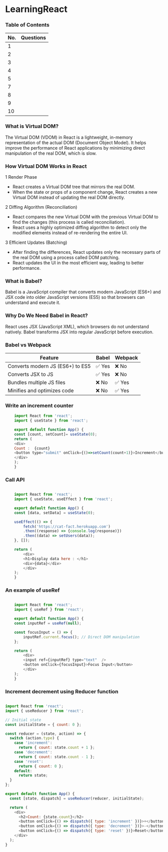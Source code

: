 # LearningReact

### Table of Contents

| No. | Questions                                                                                       |
| --- | ------------------------------------------------------------------------------------------------| 
| 1 | [](#)                                                                                             |
| 2 | [](#)                                                                                             |
| 3 | [](#)                                                                                             |
| 4 | [](#)                                                                                             |
| 5 | [](#)                                                                                             |
| 7 | [](#)                                                                                             |
| 8 | [](#)                                                                                             |
| 9 | [](#)                                                                                             |
| 10 | [](#)                                                                                            |



### What is Virtual DOM?

The Virtual DOM (VDOM) in React is a lightweight, in-memory representation of the actual DOM (Document Object Model). It helps improve the performance of React applications by minimizing direct manipulation of the real DOM, which is slow.
 
 
### How Virtual DOM Works in React
1 Render Phase

* React creates a Virtual DOM tree that mirrors the real DOM.
* When the state or props of a component change, React creates a new Virtual DOM instead of updating the real DOM directly.

2 Diffing Algorithm (Reconciliation)

* React compares the new Virtual DOM with the previous Virtual DOM to find the changes (this process is called reconciliation).
* React uses a highly optimized diffing algorithm to detect only the modified elements instead of re-rendering the entire UI.

3 Efficient Updates (Batching) 

* After finding the differences, React updates only the necessary parts of the real DOM using a process called DOM patching.
* React updates the UI in the most efficient way, leading to better performance.





### What is Babel?
Babel is a JavaScript compiler that converts modern JavaScript (ES6+) and JSX code into older JavaScript versions (ES5) so that browsers can understand and execute it.

### Why Do We Need Babel in React?
React uses JSX (JavaScript XML), which browsers do not understand natively. Babel transforms JSX into regular JavaScript before execution.


### Babel vs Webpack

|                    Feature	          |               Babel               |           	Webpack       |
|---------------------------------------|-----------------------------------|---------------------------|
| Converts modern JS (ES6+) to ES5      | ✅ Yes                            | ❌ No                    |
| Converts JSX to JS                    |	✅ Yes	                           | ❌ No                    |
| Bundles multiple JS files	            | ❌ No                             |	✅ Yes                  |
| Minifies and optimizes code	          | ❌ No                             |	✅ Yes                  |


### Write an increment counter

```javascript
    import React from 'react';
    import { useState } from 'react';

    export default function App() {
    const [count, setCount]= useState(0);
    return (
    <div>
    Count :  {count}
    <button type="submit" onClick={()=>setCount(count+1)}>Increment</button>
    </div>
    );
    }

```


### Call API


```javascript

    import React from 'react';
    import { useState, useEffect } from 'react';

    export default function App() {
    const [data, setData] = useState(0);

    useEffect(() => {
        fetch('https://cat-fact.herokuapp.com')
        .then((response) => {console.log(response)})
        .then((data) => setUsers(data));
    }, []);

    return (
        <div>
        <h1>Display data here : </h1>
        <div>{data}</div>
        </div>
    );
    }

```


### An example of useRef

```javascript

    import React from 'react';
    import { useRef } from 'react';

    export default function App() {
    const inputRef = useRef(null);

    const focusInput = () => {
        inputRef.current.focus(); // Direct DOM manipulation
    };

    return (
        <div>
        <input ref={inputRef} type="text"  />
        <button onClick={focusInput}>Focus Input</button>
        </div>
    );
    }

```


### Increment decrement using Reducer function 

```javascript

import React from 'react';
import { useReducer } from 'react';

// Initial state
const initialState = { count: 0 };

const reducer = (state, action) => {
  switch (action.type) {
    case 'increment':
      return { count: state.count + 1 };
    case 'decrement':
      return { count: state.count - 1 };
    case 'reset':
      return { count: 0 };
    default:
      return state;
  }
};

export default function App() {
  const [state, dispatch] = useReducer(reducer, initialState);

  return (
    <div>
      <h2>Count: {state.count}</h2>
      <button onClick={() => dispatch({ type: 'increment' })}>+</button>
      <button onClick={() => dispatch({ type: 'decrement' })}>-</button>
      <button onClick={() => dispatch({ type: 'reset' })}>Reset</button>
    </div>
  );
}

```